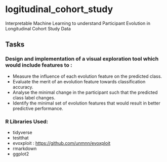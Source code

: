 # logitudinal_cohort_study
Interpretable Machine Learning to understand Participant Evolution in Longitudinal Cohort Study Data

## Tasks
### Design and implementation of a visual exploration tool which would include features to :
* Measure the influence of each evolution feature on the predicted class.
* Evaluate the merit of an evolution feature towards classification accuracy.
* Analyse the minimal change in the participant such that the predicted class label changes. 
* Identify the minimal set of evolution features that would result in better predictive performance.

### R Libraries Used:
* tidyverse
* testthat
* evoxploit : https://github.com/unmnn/evoxploit
* rmarkdown
* ggplot2

